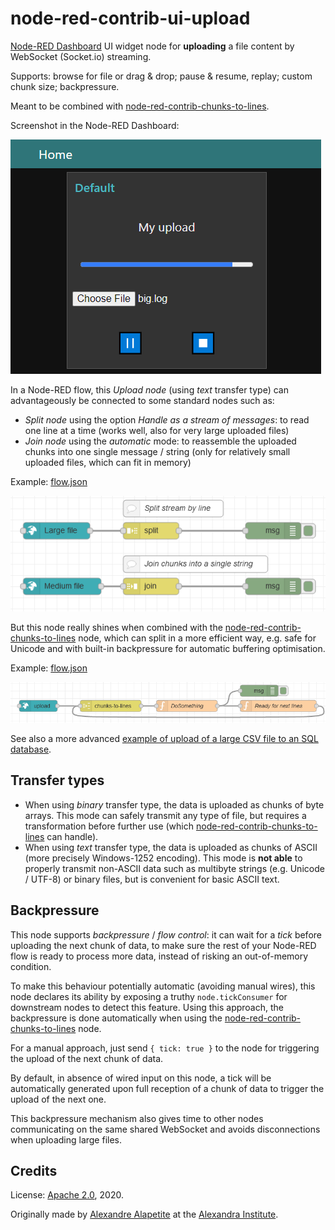 # node-red-contrib-ui-upload

[Node-RED Dashboard](https://github.com/node-red/node-red-dashboard) UI widget node for **uploading** a file content by WebSocket (Socket.io) streaming.

Supports: browse for file or drag & drop; pause & resume, replay; custom chunk size; backpressure.

Meant to be combined with [node-red-contrib-chunks-to-lines](https://github.com/alexandrainst/node-red-contrib-chunks-to-lines).

Screenshot in the Node-RED Dashboard:

![Node-RED Dashboard upload widget](doc/dashboard.png)

In a Node-RED flow, this *Upload node* (using *text* transfer type) can advantageously be connected to some standard nodes such as:

* *Split node* using the option *Handle as a stream of messages*: to read one line at a time (works well, also for very large uploaded files)
* *Join node* using the *automatic* mode: to reassemble the uploaded chunks into one single message / string (only for relatively small uploaded files, which can fit in memory)

Example: [flow.json](doc/flow.json)

![Node-RED flow](doc/flow.png)

But this node really shines when combined with the [node-red-contrib-chunks-to-lines](https://github.com/alexandrainst/node-red-contrib-chunks-to-lines) node, which can split in a more efficient way, e.g. safe for Unicode and with built-in backpressure for automatic buffering optimisation.

Example: [flow.json](https://github.com/alexandrainst/node-red-contrib-chunks-to-lines/blob/master/doc/flow.json)

![Node-RED flow](https://raw.githubusercontent.com/alexandrainst/node-red-contrib-chunks-to-lines/master/doc/flow.png)

See also a more advanced [example of upload of a large CSV file to an SQL database](https://flows.nodered.org/flow/687918dd5cb66a3bfc2a661e15ef4237).

## Transfer types

* When using *binary* transfer type, the data is uploaded as chunks of byte arrays. This mode can safely transmit any type of file, but requires a transformation before further use (which [node-red-contrib-chunks-to-lines](https://github.com/alexandrainst/node-red-contrib-chunks-to-lines) can handle).
* When using *text* transfer type, the data is uploaded as chunks of ASCII (more precisely Windows-1252 encoding). This mode is **not able** to properly transmit non-ASCII data such as multibyte strings (e.g. Unicode / UTF-8) or binary files, but is convenient for basic ASCII text.

## Backpressure

This node supports *backpressure* / *flow control*:
it can wait for a *tick* before uploading the next chunk of data,
to make sure the rest of your Node-RED flow is ready to process more data, instead of risking an out-of-memory condition.

To make this behaviour potentially automatic (avoiding manual wires), this node declares its ability by exposing a truthy `node.tickConsumer` for downstream nodes to detect this feature.
Using this approach, the backpressure is done automatically when using the [node-red-contrib-chunks-to-lines](https://github.com/alexandrainst/node-red-contrib-chunks-to-lines) node.

For a manual approach, just send `{ tick: true }` to the node for triggering the upload of the next chunk of data.

By default, in absence of wired input on this node, a tick will be automatically generated upon full reception of a chunk of data to trigger the upload of the next one.

This backpressure mechanism also gives time to other nodes communicating on the same shared WebSocket and avoids disconnections when uploading large files.

## Credits

License: [Apache 2.0](LICENSE.md), 2020.

Originally made by [Alexandre Alapetite](https://alexandra.dk/alexandre.alapetite) at the [Alexandra Institute](https://alexandra.dk).
